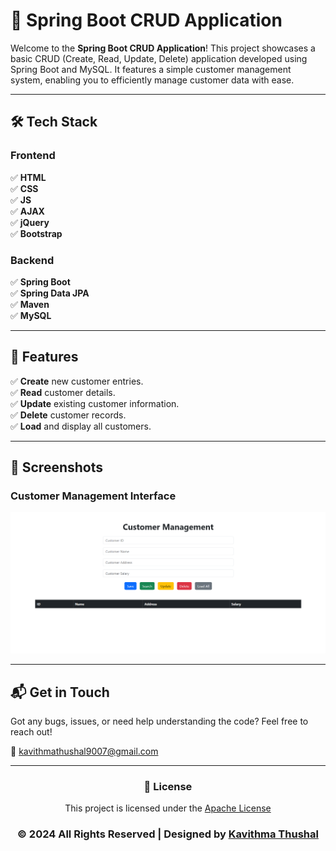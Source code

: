 # 🌟 Spring Boot CRUD Application

Welcome to the **Spring Boot CRUD Application**! This project showcases a basic CRUD (Create, Read, Update, Delete)
application developed using Spring Boot and MySQL. It features a simple customer management system, enabling you to
efficiently manage customer data with ease.

---

## 🛠️ Tech Stack

### Frontend

✅ **HTML**<br/>
✅ **CSS**<br/>
✅ **JS**<br/>
✅ **AJAX**<br/>
✅ **jQuery**<br/>
✅ **Bootstrap**<br/>

### Backend

✅ **Spring Boot**<br/>
✅ **Spring Data JPA**<br/>
✅ **Maven**<br/>
✅ **MySQL**<br/>

---

## 🚀 Features

✅ **Create** new customer entries.<br/>
✅ **Read** customer details.<br/>
✅ **Update** existing customer information.<br/>
✅ **Delete** customer records.<br/>
✅ **Load** and display all customers.<br/>

---

## 📸 Screenshots

### Customer Management Interface

<img src="FrontEnd/ss.png" alt="Customer Management Interface">

---

## 📬 Get in Touch

Got any bugs, issues, or need help understanding the code? Feel free to reach out!

📧 [kavithmathushal9007@gmail.com](mailto:kavithmathushal9007@gmail.com)

---

<div align="center">

### 📜 License

This project is licensed under the [Apache License](LICENSE)

### © 2024 All Rights Reserved | Designed by [Kavithma Thushal](https://github.com/Kavithma-Thushal)

</div>